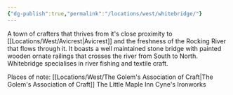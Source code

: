```yaml
---
{"dg-publish":true,"permalink":"/locations/west/whitebridge/"}
---
```


A town of crafters that thrives from it's close proximity to [[Locations/West/Avicrest\|Avicrest]] and the freshness of the Rocking River that flows through it. It boasts a well maintained stone bridge with painted wooden ornate railings that crosses the river from South to North. Whitebridge specialises in river fishing and textile craft.

Places of note:
[[Locations/West/The Golem's Association of Craft\|The Golem's Association of Craft]]
The Little Maple Inn
Cyne's Ironworks